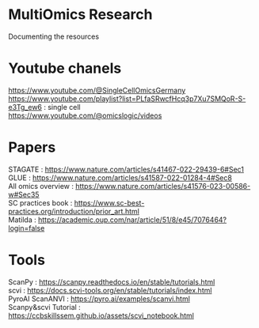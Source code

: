 # MultiOmics Research 

Documenting the resources

# Youtube chanels 
https://www.youtube.com/@SingleCellOmicsGermany <br>
https://www.youtube.com/playlist?list=PLfaSRwcfHcq3p7Xu7SMQoR-S-e3Tg_ew6 : single cell <br>
https://www.youtube.com/@omicslogic/videos <br>

# Papers
STAGATE : https://www.nature.com/articles/s41467-022-29439-6#Sec1 <br>
GLUE : https://www.nature.com/articles/s41587-022-01284-4#Sec8 <br>
All omics overview : https://www.nature.com/articles/s41576-023-00586-w#Sec35 <br>
SC practices book : https://www.sc-best-practices.org/introduction/prior_art.html <br>
Matilda : https://academic.oup.com/nar/article/51/8/e45/7076464?login=false <br>

# Tools
ScanPy : https://scanpy.readthedocs.io/en/stable/tutorials.html <br>
scvi : https://docs.scvi-tools.org/en/stable/tutorials/index.html <br>
PyroAI ScanANVI : https://pyro.ai/examples/scanvi.html <br>
Scanpy&scvi Tutorial : https://ccbskillssem.github.io/assets/scvi_notebook.html  <br>
